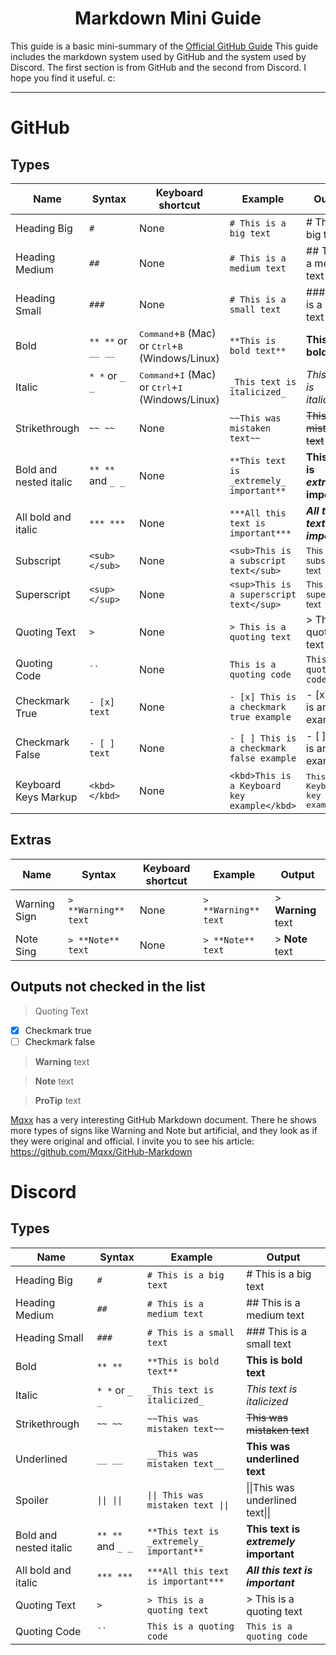 <h1 align="center">
  Markdown Mini Guide
</h1>

This guide is a basic mini-summary of the [Official GitHub Guide](https://docs.github.com/en/get-started/writing-on-github/getting-started-with-writing-and-formatting-on-github/basic-writing-and-formatting-syntax) This guide includes the markdown system used by GitHub and the system used by Discord. The first section is from GitHub and the second from Discord. I hope you find it useful. c:

---

# GitHub

## Types

| Name | Syntax | Keyboard shortcut | Example | Output |
| --- | --- | --- | --- | --- |
| Heading Big | `#` | None | `# This is a big text` | # This is a big text |
| Heading Medium | `##` | None | `# This is a medium text` | ## This is a medium text |
| Heading Small | `###` | None | `# This is a small text` | ### This is a small text |
| Bold | `** **` or `__ __`| <kbd>Command</kbd>+<kbd>B</kbd> (Mac) or <kbd>Ctrl</kbd>+<kbd>B</kbd> (Windows/Linux) | `**This is bold text**` | **This is bold text** |
| Italic | `* *` or `_ _`     | <kbd>Command</kbd>+<kbd>I</kbd> (Mac) or <kbd>Ctrl</kbd>+<kbd>I</kbd> (Windows/Linux) | `_This text is italicized_` | *This text is italicized* |
| Strikethrough | `~~ ~~` | None | `~~This was mistaken text~~` | ~~This was mistaken text~~ |
| Bold and nested italic | `** **` and `_ _` | None | `**This text is _extremely_ important**` | **This text is _extremely_ important** |
| All bold and italic | `*** ***` | None | `***All this text is important***` | ***All this text is important*** |
| Subscript | `<sub> </sub>` | None | `<sub>This is a subscript text</sub>` | <sub>This is a subscript text</sub> |
| Superscript | `<sup> </sup>` | None | `<sup>This is a superscript text</sup>` | <sup>This is a superscript text</sup> |
| Quoting Text | `>` | None | `> This is a quoting text` | > This is a quoting text |
| Quoting Code | ` `` ` | None | `This is a quoting code` | `This is a quoting code` |
| Checkmark True | `- [x] text` | None | `- [x] This is a checkmark true example` | - [x] This is an example |
| Checkmark False | `- [ ] text` | None | `- [ ] This is a checkmark false example` | - [ ] This is an example |
| Keyboard Keys Markup | `<kbd> </kbd>` | None | `<kbd>This is a Keyboard key example</kbd>` | <kbd>This is a Keyboard key example</kbd> |

## Extras

| Name | Syntax | Keyboard shortcut | Example | Output |
| --- | --- | --- | --- | --- |
| Warning Sign | `> **Warning** text` | None | `> **Warning** text` | > **Warning** text |
| Note Sing | `> **Note** text` | None | `> **Note** text` | > **Note** text |

## Outputs not checked in the list

> Quoting Text
- [x] Checkmark true
- [ ] Checkmark false
> **Warning** text

> **Note** text

> **ProTip** text

[Mqxx](https://github.com/Mqxx) has a very interesting GitHub Markdown document. There he shows more types of signs like Warning and Note but artificial, and they look as if they were original and official. I invite you to see his article: https://github.com/Mqxx/GitHub-Markdown

# Discord

## Types

| Name | Syntax | Example | Output |
| --- | --- | --- | --- |
| Heading Big | `#` | `# This is a big text` | # This is a big text |
| Heading Medium | `##` | `# This is a medium text` | ## This is a medium text |
| Heading Small | `###` | `# This is a small text` | ### This is a small text |
| Bold | `** **` | `**This is bold text**` | **This is bold text** |
| Italic | `* *` or `_ _` | `_This text is italicized_` | *This text is italicized* |
| Strikethrough | `~~ ~~` | `~~This was mistaken text~~` | ~~This was mistaken text~~ |
| Underlined | `__ __` | `__This was mistaken text__` | __This was underlined text__ |
| Spoiler | `\|\| \|\|` | `\|\| This was mistaken text \|\|` | \|\|This was underlined text\|\| |
| Bold and nested italic | `** **` and `_ _` | `**This text is _extremely_ important**` | **This text is _extremely_ important** |
| All bold and italic | `*** ***` | `***All this text is important***` | ***All this text is important*** |
| Quoting Text | `>` | `> This is a quoting text` | > This is a quoting text |
| Quoting Code | ` `` ` | `This is a quoting code` | `This is a quoting code` |
